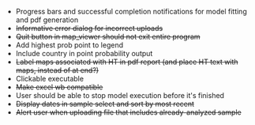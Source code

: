 - Progress bars and successful completion notifications for model fitting and pdf generation
- ~~Informative error dialog for incorrect uploads~~
- ~~Quit button in map_viewer should not exit entire program~~
- Add highest prob point to legend
- Include country in point probability output
- ~~Label maps associated with HT in pdf report (and place HT text with maps, instead of at end?)~~
- Clickable executable
- ~~Make excel wb compatible~~
- User should be able to stop model execution before it's finished
- ~~Display dates in sample select and sort by most recent~~
- ~~Alert user when uploading file that includes already-analyzed sample~~